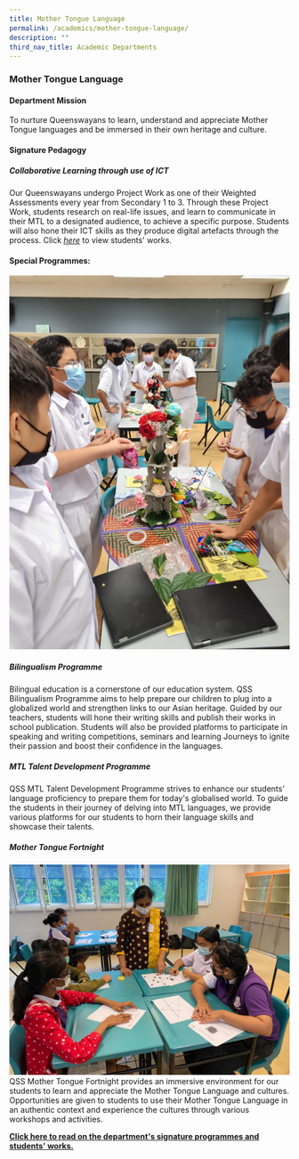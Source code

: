 ```yaml
---
title: Mother Tongue Language
permalink: /academics/mother-tongue-language/
description: ""
third_nav_title: Academic Departments
---
```

### Mother Tongue Language

#### Department Mission

To nurture Queenswayans to learn, understand and appreciate Mother Tongue languages and be immersed in their own heritage and culture. 

#### Signature Pedagogy

##### Collaborative Learning through use of ICT

Our Queenswayans undergo Project Work as one of their Weighted Assessments every year from Secondary 1 to 3. Through these Project Work, students research on real-life issues, and learn to communicate in their MTL to a designated audience, to achieve a specific purpose. Students will also hone their ICT skills as they produce digital artefacts through the process. 
Click [_here_](https://sites.google.com/moe.edu.sg/qss-mtl-bilingualism-tdp/students-works?authuser=0)  to view students' works. 
 

#### Special Programmes:
![](/images/Sec3%20ML%20(16).jpg)
##### Bilingualism Programme

Bilingual education is a cornerstone of our education system. QSS Bilingualism Programme aims to help prepare our children to plug into a globalized world and strengthen links to our Asian heritage. Guided by our teachers, students will hone their writing skills and publish their works in school publication. Students will also be provided platforms to participate in speaking and writing competitions, seminars and learning Journeys to ignite their passion and boost their confidence in the languages.

  

##### MTL Talent Development Programme

QSS MTL Talent Development Programme strives to enhance our students' language proficiency to prepare them for today's globalised world. To guide the students in their journey of delving into MTL languages, we provide various platforms for our students to horn their language skills and showcase their talents.

##### Mother Tongue Fortnight
![](/images/Sec1%20TL%20(4).jpeg)
QSS Mother Tongue Fortnight provides an immersive environment for our students to learn and appreciate the Mother Tongue Language and cultures. Opportunities are given to students to use their Mother Tongue Language in an authentic context and experience the cultures through various workshops and activities.


**[Click here to read on the department's signature programmes and students' works.  
](http://go.gov.sg/qssmtl)**